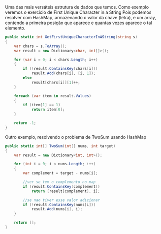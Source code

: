 Uma das mais versáteis estrutura de dados que temos.
Como exemplo veremos o exercício de First Unique Character in a String
Pois podemos resolver com HashMap, armazenando o valor da chave (letra), e um array, contendo a primeira posição que aparece e quantas vezes aparece o tal elemento.
```C#
public static int GetFirstUniqueCharacterInAString(string s)
{
    var chars = s.ToArray();
    var result = new Dictionary<char, int[]>();

    for (var i = 0; i < chars.Length; i++)
    {
        if (!result.ContainsKey(chars[i]))
            result.Add(chars[i], [i, 1]);
        else
            result[chars[i]][1]++;
    }

    foreach (var item in result.Values)
    {
        if (item[1] == 1)
            return item[0];
    }

    return -1;
}
```

Outro exemplo, resolvendo o problema de TwoSum usando HashMap
```C#
public static int[] TwoSum(int[] nums, int target)
{
    var result = new Dictionary<int, int>();

    for (int i = 0; i < nums.Length; i++)
    {
        var complement = target - nums[i];

        //ver se tem o complemento no map
        if (result.ContainsKey(complement))
            return [result[complement], i];

        //se nao tiver esse valor adicionar
        if (!result.ContainsKey(nums[i]))
            result.Add(nums[i], i);
    }

    return [];
}
```